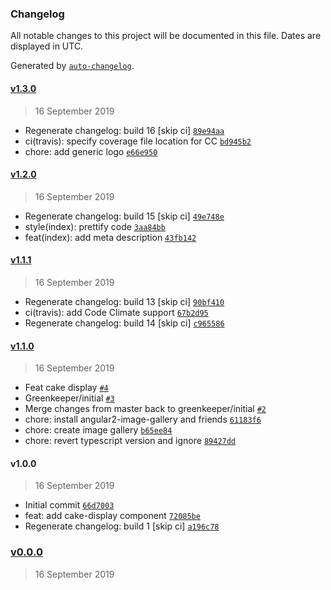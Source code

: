 ### Changelog

All notable changes to this project will be documented in this file. Dates are displayed in UTC.

Generated by [`auto-changelog`](https://github.com/CookPete/auto-changelog).

#### [v1.3.0](https://github.com/codemastermick/Marissa-Makes-Cakes/compare/v1.2.0...v1.3.0)

> 16 September 2019

- Regenerate changelog: build 16 [skip ci] [`89e94aa`](https://github.com/codemastermick/Marissa-Makes-Cakes/commit/89e94aa2d3cbe60580b62da891ebc3ee2befad30)
- ci(travis): specify coverage file location for CC [`bd945b2`](https://github.com/codemastermick/Marissa-Makes-Cakes/commit/bd945b282f5614112d2692ea99154892e71a840c)
- chore: add generic logo [`e66e950`](https://github.com/codemastermick/Marissa-Makes-Cakes/commit/e66e9509bd3ab405600bc79ad5518e85935642f5)

#### [v1.2.0](https://github.com/codemastermick/Marissa-Makes-Cakes/compare/v1.1.1...v1.2.0)

> 16 September 2019

- Regenerate changelog: build 15 [skip ci] [`49e748e`](https://github.com/codemastermick/Marissa-Makes-Cakes/commit/49e748e54867532642a1a7c1a5d62dea9daa43f0)
- style(index): prettify code [`3aa84bb`](https://github.com/codemastermick/Marissa-Makes-Cakes/commit/3aa84bbc9faa0e718f7ae6768ac1c709df54fb87)
- feat(index): add meta description [`43fb142`](https://github.com/codemastermick/Marissa-Makes-Cakes/commit/43fb1421b9d14ba8837a00dad8412d0cbae2bbf0)

#### [v1.1.1](https://github.com/codemastermick/Marissa-Makes-Cakes/compare/v1.1.0...v1.1.1)

> 16 September 2019

- Regenerate changelog: build 13 [skip ci] [`90bf410`](https://github.com/codemastermick/Marissa-Makes-Cakes/commit/90bf4107d50937df1c0e8508b7c1451f74b0d098)
- ci(travis): add Code Climate support [`67b2d95`](https://github.com/codemastermick/Marissa-Makes-Cakes/commit/67b2d954b469d54dacde1fbd2612617a443be36a)
- Regenerate changelog: build 14 [skip ci] [`c965586`](https://github.com/codemastermick/Marissa-Makes-Cakes/commit/c965586f1f98de94938c8bd595e7417ebd796f2e)

#### [v1.1.0](https://github.com/codemastermick/Marissa-Makes-Cakes/compare/v1.0.0...v1.1.0)

> 16 September 2019

- Feat cake display [`#4`](https://github.com/codemastermick/Marissa-Makes-Cakes/pull/4)
- Greenkeeper/initial [`#3`](https://github.com/codemastermick/Marissa-Makes-Cakes/pull/3)
- Merge changes from master back to greenkeeper/initial [`#2`](https://github.com/codemastermick/Marissa-Makes-Cakes/pull/2)
- chore: install angular2-image-gallery and friends [`61183f6`](https://github.com/codemastermick/Marissa-Makes-Cakes/commit/61183f62d5120496032586faffe0f9c1b77e5400)
- chore: create image gallery [`b65ee84`](https://github.com/codemastermick/Marissa-Makes-Cakes/commit/b65ee841540dc04db294b5fa457e21aad31638a1)
- chore: revert typescript version and ignore [`89427dd`](https://github.com/codemastermick/Marissa-Makes-Cakes/commit/89427dd8e9cd9d4826c3bb101991d1adff756481)

#### v1.0.0

> 16 September 2019

- Initial commit [`66d7003`](https://github.com/codemastermick/Marissa-Makes-Cakes/commit/66d7003fda064b7b98e6b917c447245849e49dee)
- feat: add cake-display component [`72085be`](https://github.com/codemastermick/Marissa-Makes-Cakes/commit/72085be3e5a3f198d71046130e81affcde3f2a1e)
- Regenerate changelog: build 1 [skip ci] [`a196c78`](https://github.com/codemastermick/Marissa-Makes-Cakes/commit/a196c78b6ef64d32bb7b02ed34e67302bd162f66)

### [v0.0.0](https://github.com/codemastermick/Marissa-Makes-Cakes/compare/v1.3.0...v0.0.0)

> 16 September 2019
